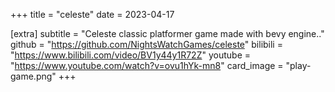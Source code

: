 +++
title = "celeste"
date = 2023-04-17

[extra]
subtitle = "Celeste classic platformer game made with bevy engine.."
github = "https://github.com/NightsWatchGames/celeste"
bilibili = "https://www.bilibili.com/video/BV1y44y1R72Z"
youtube = "https://www.youtube.com/watch?v=ovu1hYk-mn8"
card_image = "play-game.png"
+++